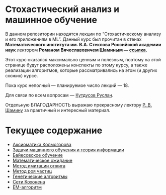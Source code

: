 # Стохастический анализ и машинное обучение

В данном репозитории находятся лекции по “Стохастическому анализу и его приложениям в ML”. Данный курс был прочитан в стенах **Математического института им. В.А. Стеклова Российской академии наук** лектором **Романом Вячеславовичем Шаминым — [ссылка](http://www.mathnet.ru/conf2072).**

Этот курс оказался максимально ценным и полезным, поэтому на этой странице будут расположены конспекты по этому курсу, а также реализации алгоритмов, которые рассматривались на этом (и других схожих) курсе.

Пока курс неполный — планируемое число лекций — 18.

Для связи по всем вопросам — [Кутдусов Руслан](https://vk.com/macr_del).

Отдельную БЛАГОДАРНОСТЬ выражаю прекрасному лектору [Р. В. Шамину](https://github.com/rwsh) за практичный и интересный материал.

# Текущее содержание
  * [Аксиоматика Колмогорова](https://github.com/macrdel/ml_pt_course/tree/some-stuff/01_%D0%90%D0%BA%D1%81%D0%B8%D0%BE%D0%BC%D0%B0%D1%82%D0%B8%D0%BA%D0%B0_%D0%9A%D0%BE%D0%BB%D0%BC%D0%BE%D0%B3%D0%BE%D1%80%D0%BE%D0%B2%D0%B0)
  * [Задачи машинного обучения и теория информации](https://github.com/macrdel/ml_pt_course/tree/some-stuff/02_%D0%98%D0%BD%D1%84%D0%BE%D1%80%D0%BC%D0%B0%D1%86%D0%B8%D0%BE%D0%BD%D0%BD%D1%8B%D0%B9_%D0%BF%D0%BE%D0%B4%D1%85%D0%BE%D0%B4_ML)
  * [Байесовское обучение](https://github.com/macrdel/ml_pt_course/tree/some-stuff/03_%D0%91%D0%B0%D0%B9%D0%B5%D1%81%D0%BE%D0%B2%D1%81%D0%BA%D0%BE%D0%B5_%D0%BE%D0%B1%D1%83%D1%87%D0%B5%D0%BD%D0%B8%D0%B5)
  * [Математическое ожидание](https://github.com/macrdel/ml_pt_course/tree/some-stuff/04_%D0%9C%D0%B0%D1%82%D0%B5%D0%BC%D0%B0%D1%82%D0%B8%D1%87%D0%B5%D1%81%D0%BA%D0%BE%D0%B5_%D0%BE%D0%B6%D0%B8%D0%B4%D0%B0%D0%BD%D0%B8%D0%B5)
  * [Метод имитации отжига](https://github.com/macrdel/ml_pt_course/tree/some-stuff/05_%D0%98%D0%BC%D0%B8%D1%82%D0%B0%D1%86%D0%B8%D1%8F_%D0%BE%D1%82%D0%B6%D0%B8%D0%B3%D0%B0)
  * [Метод роя частиц](https://github.com/macrdel/ml_pt_course/tree/some-stuff/06_%D0%A0%D0%BE%D0%B9_%D1%87%D0%B0%D1%81%D1%82%D0%B8%D1%86)
  * [Генетические алгоритмы](https://github.com/macrdel/ml_pt_course/tree/some-stuff/07-%D0%93%D0%B5%D0%BD%D0%B5%D1%82%D0%B8%D1%87%D0%B5%D1%81%D0%BA%D0%B8%D0%B5_%D0%B0%D0%BB%D0%B3%D0%BE%D1%80%D0%B8%D1%82%D0%BC%D1%8B)
  * [Сети Кохонена](https://github.com/macrdel/ml_pt_course/tree/some-stuff/08_%D0%A1%D0%B5%D1%82%D0%B8_%D0%9A%D0%BE%D1%85%D0%BE%D0%BD%D0%B5%D0%BD%D0%B0)
  * [EM-алгоритм](https://github.com/macrdel/ml_pt_course/tree/some-stuff/09_EM-%D0%B0%D0%BB%D0%B3%D0%BE%D1%80%D0%B8%D1%82%D0%BC)
